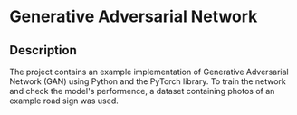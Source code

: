 # Generative Adversarial Network

## Description
The project contains an example implementation of Generative Adversarial Network (GAN) using Python and the PyTorch library. 
To train the network and check the model's performence, a dataset containing photos of an example road sign was used.
